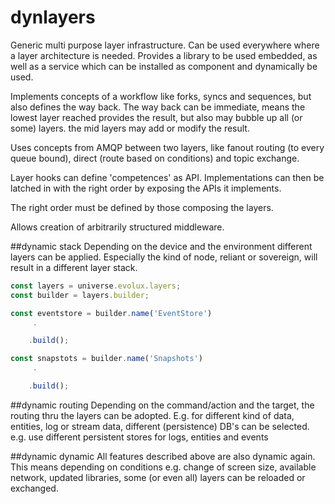 dynlayers
=========

Generic multi purpose layer infrastructure. Can be used everywhere where a layer architecture is needed.
Provides a library to be used embedded, as well as a service which can be installed as component
and dynamically be used.
 
Implements concepts of a workflow like forks, syncs and sequences, but 
also defines the way back. The way back can be immediate, means the lowest layer reached provides
the result, but also may bubble up all (or some) layers. the mid layers may add or modify the result.

Uses concepts from AMQP between two layers, like fanout routing (to every queue bound), 
direct (route based on conditions) and topic exchange.

Layer hooks can define 'competences' as API. Implementations can then be latched in with the right order by exposing 
the APIs it implements.

The right order must be defined by those composing the layers.

Allows creation of arbitrarily structured middleware.

##dynamic stack
Depending on the device and the environment different layers can be applied. Especially the kind of node, 
reliant or sovereign, will result in a different layer stack.

````js
const layers = universe.evolux.layers;
const builder = layers.builder;

const eventstore = builder.name('EventStore')
     .

    .build();

const snapstots = builder.name('Snapshots')
     .

    .build();

````

##dynamic routing
Depending on the command/action and the target, the routing thru the layers can be adopted.
E.g. for different kind of data, entities, log or stream data, different (persistence) DB's can
be selected. 
e.g. use different persistent stores for logs, entities and events

##dynamic dynamic
All features described above are also dynamic again. This means depending on conditions e.g. 
change of screen size, available network, updated libraries, some (or even all) layers can be reloaded or 
exchanged.
